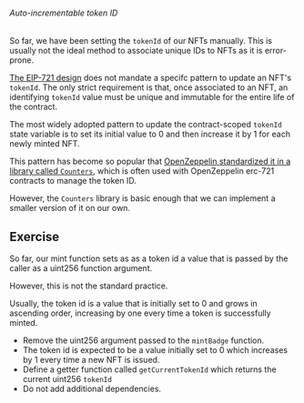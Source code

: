 ###### Auto-incrementable token ID

So far, we have been setting the `tokenId` of our NFTs manually. This is usually not the ideal method to associate unique IDs to NFTs as it is error-prone.

[The EIP-721 design](https://github.com/ethereum/EIPs/blob/master/EIPS/eip-721.md) does not mandate a specifc pattern to update an NFT's `tokenId`. The only strict requirement is that, once associated to an NFT, an identifying `tokenId` value must be unique and immutable for the entire life of the contract.

The most widely adopted pattern to update the contract-scoped `tokenId` state variable is to set its initial value to 0 and then increase it by 1 for each newly minted NFT.

This pattern has become so popular that [OpenZeppelin standardized it in a library called `Counters`](https://github.com/agorapp-dao/openzeppelin-contracts/blob/6bd6b76d1156e20e45d1016f355d154141c7e5b9/contracts/utils/Counters.sol), which is often used with OpenZeppelin erc-721 contracts to manage the token ID.

However, the `Counters` library is basic enough that we can implement a smaller version of it on our own.

## Exercise

So far, our mint function sets as as a token id a value that is passed by the caller as a uint256 function argument.

However, this is not the standard practice.

Usually, the token id is a value that is initially set to 0 and grows in ascending order, increasing by one every time a token is successfully minted.

- Remove the uint256 argument passed to the `mintBadge` function.
- The token id is expected to be a value initially set to 0 which increases by 1 every time a new NFT is issued.
- Define a getter function called `getCurrentTokenId` which returns the current uint256 `tokenId`
- Do not add additional dependencies.
